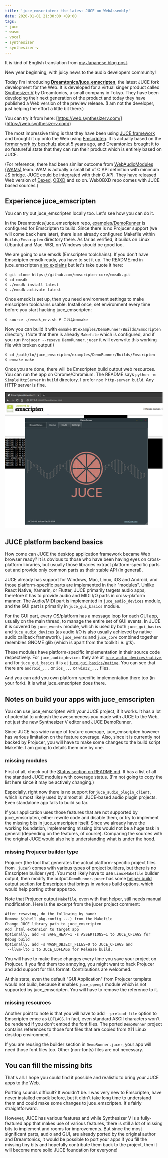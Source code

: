 ```yaml
---
title: 'juce_emscripten: the latest JUCE on WebAssembly'
date: 2020-01-01 21:30:00 +09:00
tags:
- juce
- wasm
- vocal
- synthesizer
- synthesizer-v
---
```


It is kind of English translation from [my Japanese blog post](http://atsushieno.hatenablog.com/entry/2020/01/01/121050).

New year beginning, with juicy news to the audio developers community!

Today I'm introducing [**Dreamtonics/juce_emscripten**](https://github.com/Dreamtonics/juce_emscripten/), the latest JUCE fork development for the Web. It is developed for a virtual singer product called [Synthesizer V](synthesizerv.com/) by Dreamtonics, a small company in Tokyo. They have been developing their next generation of the product and today they have published a Web version of the preview release. (I am not the developer, just helping the effort a little bit there.)

You can try it from here: [https://web.synthesizerv.com/](https://web.synthesizerv.com/)

The most impressive thing is that they have been using [JUCE framework](juce.com/) and brought it up onto the Web using [Emscripten](https://emscripten.org/). It is actually based on the [former work by beschulz](https://github.com/beschulz/juce_emscripten) about 5 years ago, and Dreamtonics brought it to so featureful state that they can run their product which is entirely based on JUCE.

(For reference, there had been similar outcome from [WebAudioModules (WAMs)](https://www.webaudiomodules.org/) team. WAM is actually a small bit of C API definition with minimum JS bridge. JUCE could be integrated with their C API. They have released Web version of [Dexed](https://webaudiomodules.org/demos/wasm/dexed.html), [OBXD](https://github.com/jariseon/webOBXD) and so on. WebOBXD repo comes with JUCE based sources.)

## Experience juce_emscripten

You can try out juce_emscripten locally too. Let's see how you can do it.

In the Dreamtonics/juce_emscripten repo, [examples/DemoRunner](https://github.com/Dreamtonics/juce_emscripten/tree/master/examples/DemoRunner) is configured for Emscripten to build. Since there is no Projucer support (we will come back here later), there is an already configured Makefile within `Builds/Emscripten` directory there. As far as verified, it builds on Linux (Ubuntu) and Mac. WSL on Windows should be good too.

We are going to use emsdk (Emscripten toolchains). If you don't have Emscripten emsdk ready, you have to set it up. The README.md in juce_emscripten [also explains](https://github.com/Dreamtonics/juce_emscripten#build-instructions) but let's take quote it here:

```
$ git clone https://github.com/emscripten-core/emsdk.git
$ cd emsdk
$ ./emsdk install latest
$ ./emsdk activate latest
```

Once emsdk is set up, then you need environment settings to make emscripten toolchains usable. Install once, set environment every time before you start hacking juce_emscripten:

```
$ source ./emsdk_env.sh # これはemmake
```

Now you can build it with `emmake` at `examples/DemoRunner/Builds/Emscripten` directory. (Note that there is already `Makefile` which is configured, and if you run `Projucer --resave DemoRunner.jucer` it will overwrite this working file with broken output!)

```
$ cd /path/to/juce_emscripten/examples/DemoRunner/Builds/Emscripten
$ emmake make
```

Once you are done, there will be Emscripten build output web resources. You can run the app on Chrome/Chromium. The README says `python -m SimpleHttpServer` in `build` directory. I prefer `npx http-server build`. Any HTTP server is fine.

![DemoRunner sshot](/images/posts/upload_86387bbf02462e4de265173f8e2b4af0.png)

## JUCE platform backend basics

How come can JUCE the desktop application framework became Web browser ready? It is obvious to those who have been having eyes on cross-platform libraries, but usually those libraries extract platform-specific parts out and provide only common parts as their stable API (in general).

JUCE already has support for Windows, Mac, Linux, iOS and Android, and those platform-specific parts are implemented in their "modules". Unlike React Native, Xamarin, or Flutter, JUCE primarily targets audio apps, therefore it has to provide audio and MIDI I/O parts in cross-plaform manner. The Audio/MIDI part is implemented in `juce_audio_devices` module, and the GUI part is primarily in `juce_gui_basics` module.

For the GUI part, every OS/platform has a message loop for each GUI app, usually on the main thread, to manage the entire set of GUI events. In JUCE it is covered by `juce_events` module, which is used by both `juce_gui_basics` and `juce_audio_devices` (as audio I/O is also usually achieved by native audio callback framework). `juce_events` and `juce_core` combined together resembles GNOME glib (which is apart from the toolkit i.e. gtk).

These modules have platform-specific implementation in their source code respectively. For `juce_audio_devices` they are at [`juce_audio_devices/native`](https://github.com/WeAreROLI/JUCE/tree/master/modules/juce_audio_devices/native), and for `juce_gui_basics` it is at [`juce_gui_basics/native`](https://github.com/WeAreROLI/JUCE/tree/master/modules/juce_gui_basics/native). You can see that there are `android_...` or `ios_...` or `win32_...` files.

And you can add you own platform-specific implementation there too (in your fork). It is what juce_emscripten does there.

## Notes on build your apps with juce_emscripten

You can use juce_emscripten with your JUCE project, if it works. It has a lot of potential to unleash the awesomeness you made with JUCE to the Web, not just the new Synthesizer V editor and JUCE DemoRunner.

Since JUCE has wide range of feature coverage, juce_emscripten however has various limitation on the feature coverage. Also, since it is currently not backed by Projucer, you will have to make some changes to the build script Makefile. I am going to details them one by one.

### missing modules

First of all, check out the [Status section on README.md](https://github.com/Dreamtonics/juce_emscripten/#status). It has a list of all the standard JUCE modules with coverage status. (I'm not going to copy the list here since it may be actively changing.)

Especially, right now there is no support for `juce_audio_plugin_client`, which is most likely used by almost all JUCE-based audio plugin projects. Even standalone app fails to build so far.

If your application uses those features that are not supported by juce_emscripten, either rewrite code and disable them, or try to implement the missing bits in juce_emscripten itself. Since we already have the working foundation, implementing missing bits would not be a huge task in general (depending on the features, of course). Comparing the sources with the original JUCE would also help understanding what is under the hood.

### missing Projucer builder type

Projucer (the tool that generates the actual platform-specific project files from `.jucer`) comes with various types of project builders, but there is no Emscripten builder (yet). You most likely have to use `LinuxMakefile` builder output, then modify the output.`DemoRunner.jucer` has some [helper build output section for Emscripten](https://github.com/Dreamtonics/juce_emscripten/blob/9e209d7d65d15aa8573f1dc8ac564609f0abec3a/examples/DemoRunner/DemoRunner.jucer#L80) that brings in various build options, which would help porting other apps too.

Note that Projucer output `Makefile`, even with that helper, still needs manual modification. Here is the excerpt from the jucer project comment:

```
After resaving, do the following by hand:
Remove $(shell pkg-config ...) from the Makefile
Change JUCE library path to juce_emscripten
Add .html extension to target app
Optionally, add -s SAFE_HEAP=1 -s ASSERTIONS=1 to JUCE_CFLAGS for Debug build
Optionally, add -s WASM_OBJECT_FILES=0 to JUCE_CFLAGS and
 --llvm-lto 1 to JUCE_LDFLAGS for Release build.
```

You will have to make these changes every time you save your project on Projucer. If you find them too annoying, you might want to hack Projucer and add support for this format. Contributions are welcomed.

At this state, even the default "GUI Application" from Projucer template would not build, because it enables `juce_opengl` module which is not supported by juce_emscripten. You will have to remove the reference to it.

### missing resources

Another point to note is that you will have to add `--preload-file` option to Emscripten emcc as `LDFLAGS`. In fact, even standard ASCII characters won't be rendered if you don't embed the font files. The ported `DemoRunner` project contains references to those font files that are copied from X11 Linux desktop environment.

If you are reusing the  builder section in `DemoRunner.jucer`, your app will need those font files too. Other (non-fonts) files are not necessary.


## You can fill the missing bits

That's all. I hope you could find it possible and realistic to bring your JUCE apps to the Web.

Portting sounds difficult? It wouldn't be. I was very new to Emscripten, have never installed emsdk before, but it didn't take long time to understand them and could make some changes to juce_emscripten. It's fairly straightforward.

However, JUCE has various features and while Synthesizer V is a fully-featured app that makes use of various features, there is still a lot of missing bits to implement and rooms for improvements. But since the most significant parts, audio and GUI, are already ported by the original author and Dreamtonics, it would be possible to port your apps if you fill the missing tiny bits and hopefully contribute them back to the project, then it will become more solid JUCE foundation for everyone!
